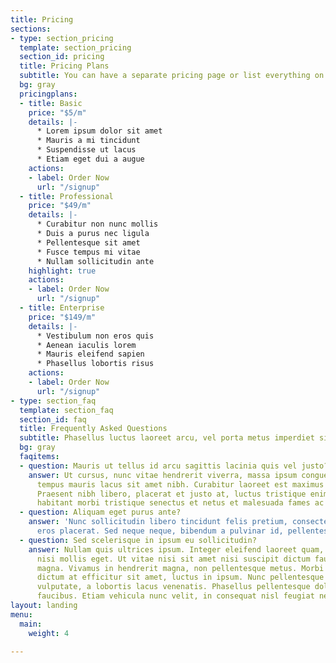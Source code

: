 ```yaml
---
title: Pricing
sections:
- type: section_pricing
  template: section_pricing
  section_id: pricing
  title: Pricing Plans
  subtitle: You can have a separate pricing page or list everything on the home page.
  bg: gray
  pricingplans:
  - title: Basic
    price: "$5/m"
    details: |-
      * Lorem ipsum dolor sit amet
      * Mauris a mi tincidunt
      * Suspendisse ut lacus
      * Etiam eget dui a augue
    actions:
    - label: Order Now
      url: "/signup"
  - title: Professional
    price: "$49/m"
    details: |-
      * Curabitur non nunc mollis
      * Duis a purus nec ligula
      * Pellentesque sit amet
      * Fusce tempus mi vitae
      * Nullam sollicitudin ante
    highlight: true
    actions:
    - label: Order Now
      url: "/signup"
  - title: Enterprise
    price: "$149/m"
    details: |-
      * Vestibulum non eros quis
      * Aenean iaculis lorem
      * Mauris eleifend sapien
      * Phasellus lobortis risus
    actions:
    - label: Order Now
      url: "/signup"
- type: section_faq
  template: section_faq
  section_id: faq
  title: Frequently Asked Questions
  subtitle: Phasellus luctus laoreet arcu, vel porta metus imperdiet sit amet.
  bg: gray
  faqitems:
  - question: Mauris ut tellus id arcu sagittis lacinia quis vel justo?
    answer: Ut cursus, nunc vitae hendrerit viverra, massa ipsum congue quam, sed
      tempus mauris lacus sit amet nibh. Curabitur laoreet est maximus mollis feugiat.
      Praesent nibh libero, placerat et justo at, luctus tristique enim. Pellentesque
      habitant morbi tristique senectus et netus et malesuada fames ac turpis egestas.
  - question: Aliquam eget purus ante?
    answer: 'Nunc sollicitudin libero tincidunt felis pretium, consectetur aliquam
      eros placerat. Sed neque neque, bibendum a pulvinar id, pellentesque eget velit. '
  - question: Sed scelerisque in ipsum eu sollicitudin?
    answer: Nullam quis ultrices ipsum. Integer eleifend laoreet quam, ac dignissim
      nisi mollis eget. Ut vitae nisi sit amet nisi suscipit dictum faucibus eget
      magna. Vivamus in hendrerit magna, non pellentesque metus. Morbi orci odio,
      dictum at efficitur sit amet, luctus in ipsum. Nunc pellentesque mi vel dui
      vulputate, a lobortis lacus venenatis. Phasellus pellentesque dolor id feugiat
      faucibus. Etiam vehicula nunc velit, in consequat nisl feugiat nec.
layout: landing
menu:
  main:
    weight: 4

---
```

